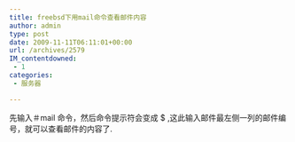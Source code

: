 ```yaml
---
title: freebsd下用mail命令查看邮件内容
author: admin
type: post
date: 2009-11-11T06:11:01+00:00
url: /archives/2579
IM_contentdowned:
 - 1
categories:
 - 服务器

---
```

先输入＃mail 命令，然后命令提示符会变成 $ ,这此输入邮件最左侧一列的邮件编号，就可以查看邮件的内容了.